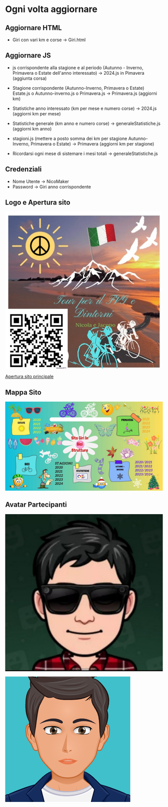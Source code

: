 # Ogni volta aggiornare

## Aggiornare HTML

- Giri con vari km e corse -> Giri.html

## Aggiornare JS

- js corrispondente alla stagione e al periodo (Autunno - Inverno, Primavera o Estate dell'anno interessato) -> 2024.js in Pimavera (aggiunta corsa)
- Stagione corrispondente (Autunno-Inverno, Primavera o Estate) Estate.js o Autunno-inverno.js o Primavera.js -> Primavera.js (aggiorni km)
- Statistiche anno interessato (km per mese e numero corse) -> 2024.js (aggiorni km per mese)
- Statistiche generale (km anno e numero corse) -> generaleStatistiche.js (aggiorni km anno)
- stagioni.js (mettere a posto somma dei km per stagione Autunno-Inverno, Primavera o Estate) -> Primavera (aggiorni km per stagione)

- Ricordarsi ogni mese di sistemare i mesi totali -> generaleStatistiche.js

## Credenziali

- Nome Utente -> NicoMaker
- Password -> Giri anno corrispondente

## Logo e Apertura sito

[![Logo](imagini%20Html%20sito%20principale/Logo%20.jpg)](https://giri-in-bici.netlify.app/)

[Apertura sito principale](https://giri-in-bici.netlify.app/)

## Mappa Sito

![Mappa Sito](About_US/Mappa.jpg)

## Avatar Partecipanti

[![AvatarNM](About_US/Avatar/AvatarNM.jpg)](https://www.komoot.com/it-it/user/1372754001803)

[![AvatarJR](About_US/Avatar/AvatarJR.png)](https://www.komoot.com/it-it/user/1381372752571)
